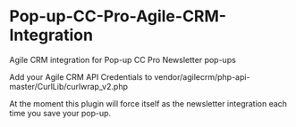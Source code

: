 # Pop-up-CC-Pro-Agile-CRM-Integration
Agile CRM integration for Pop-up CC Pro Newsletter pop-ups

Add your Agile CRM API Credentials to vendor/agilecrm/php-api-master/CurlLib/curlwrap_v2.php

At the moment this plugin will force itself as the newsletter integration each time you save your pop-up.
